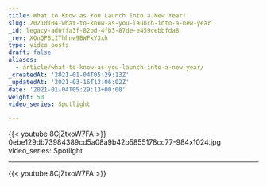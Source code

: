 ```yaml
---
title: What to Know as You Launch Into a New Year!
slug: 20210104-what-to-know-as-you-launch-into-a-new-year
_id: legacy-ad0ffa3f-82bd-4fb3-87de-e459cebbfda8
_rev: XOnQP8cIThhnw9BWFxY3xh
type: video_posts
draft: false
aliases:
  - article/what-to-know-as-you-launch-into-a-new-year/
_createdAt: '2021-01-04T05:29:13Z'
_updatedAt: '2021-03-16T13:06:02Z'
date: '2021-01-04T05:29:13+00:00'
weight: 50
video_series: Spotlight

---
```

{{< youtube 8CjZtxoW7FA >}}    0ebe129db73984389cd5a08a9b42b5855178cc77-984x1024.jpg
video_series: Spotlight

---
{{< youtube 8CjZtxoW7FA >}}